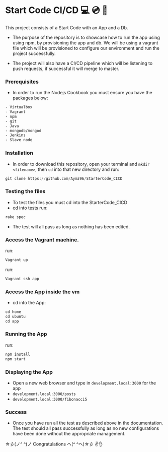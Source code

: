 # Start Code CI/CD :computer: :cd: :electric_plug:

This project consists of a Start Code with an App and a Db.

- The purpose of the repository is to showcase how to run the app using using npm, by provisioning the app and db. We will be using a vagrant file which will be provisioned to configure our environment and run the project successfully.

- The project will also have a CI/CD pipeline which will be listening to push requests, if successful it will merge to master.

### Prerequisites
- In order to run the Nodejs Cookbook you must ensure you have the packages below:

```CSS
- Virtualbox
- Vagrant
- npm
- git
- Java
- mongodb/mongod
- Jenkins
- Slave node
```

### Installation
- In order to download this repository, open your terminal and `mkdir <filename>`, then `cd` into that new directory and run:

```python
git clone https://github.com/Aymz96/StarterCode_CICD
```
### Testing the files
- To test the files you must cd into the StarterCode_CICD
- cd into tests
run:
```python
rake spec
```
- The test will all pass as long as nothing has been edited.

### Access the Vagrant machine.
run:
```python
Vagrant up
```
run:
```python
Vagrant ssh app
```
### Access the App inside the vm
- cd into the App:
```python
cd home
cd ubuntu
cd app
```
### Running the App
run:
```python
npm install
npm start
```
### Displaying the App
- Open a new web browser and type in `development.local:3000` for the app
- `development.local:3000/posts`
- `development.local:3000/fibonacci5`

### Success
- Once you have run all the test as described above in the documentation. The test should all pass successfully as long as no new configurations have been done without the appropriate management.

☆彡(ノ^ ^)ノ Congratulations ヘ(^ ^ヘ)☆彡
:v::ok_hand:
